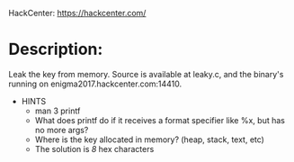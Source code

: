HackCenter: https://hackcenter.com/

# Description:
Leak the key from memory. Source is available at leaky.c, and the binary's running on enigma2017.hackcenter.com:14410.
	
* HINTS
	* man 3 printf
	* What does printf do if it receives a format specifier like %x, but has no more args?
	* Where is the key allocated in memory? (heap, stack, text, etc)
	* The solution is *8* hex characters	
